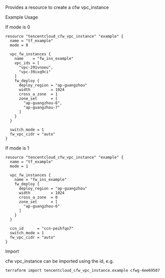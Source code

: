 Provides a resource to create a cfw vpc_instance

Example Usage

If mode is 0

```hcl
resource "tencentcloud_cfw_vpc_instance" "example" {
  name = "tf_example"
  mode = 0

  vpc_fw_instances {
    name    = "fw_ins_example"
    vpc_ids = [
      "vpc-291vnoeu",
      "vpc-39ixq9ci"
    ]
    fw_deploy {
      deploy_region = "ap-guangzhou"
      width         = 1024
      cross_a_zone  = 1
      zone_set      = [
        "ap-guangzhou-6",
        "ap-guangzhou-7"
      ]
    }
  }

  switch_mode = 1
  fw_vpc_cidr = "auto"
}
```

If mode is 1

```hcl
resource "tencentcloud_cfw_vpc_instance" "example" {
  name = "tf_example"
  mode = 1

  vpc_fw_instances {
    name = "fw_ins_example"
    fw_deploy {
      deploy_region = "ap-guangzhou"
      width         = 1024
      cross_a_zone  = 0
      zone_set      = [
        "ap-guangzhou-6"
      ]
    }
  }

  ccn_id      = "ccn-peihfqo7"
  switch_mode = 1
  fw_vpc_cidr = "auto"
}
```

Import

cfw vpc_instance can be imported using the id, e.g.

```
terraform import tencentcloud_cfw_vpc_instance.example cfwg-4ee69507
```